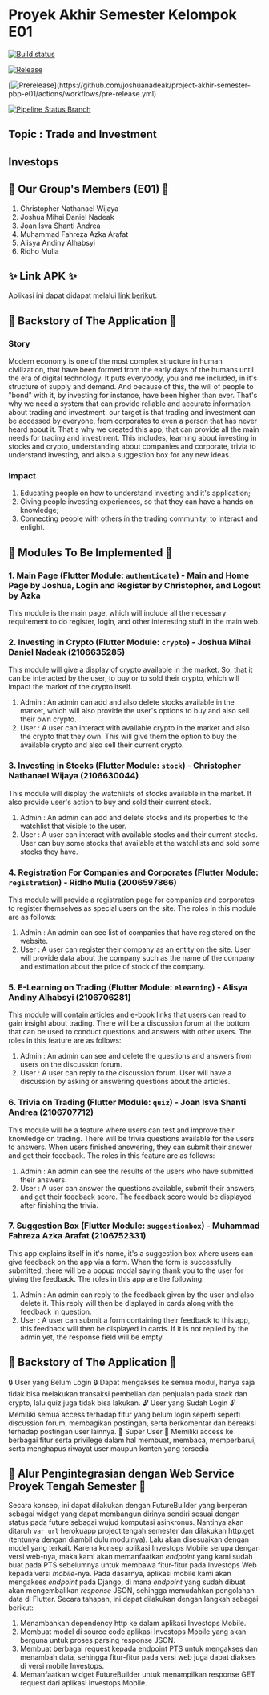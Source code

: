 # Proyek Akhir Semester Kelompok E01

[![Build status](https://build.appcenter.ms/v0.1/apps/4b96352a-9823-4744-827d-2e3d72152038/branches/main/badge)](https://appcenter.ms)

[![Release](https://github.com/joshuanadeak/project-akhir-semester-pbp-e01/actions/workflows/release.yml/badge.svg?branch=main)](https://github.com/joshuanadeak/project-akhir-semester-pbp-e01/actions/workflows/release.yml)

[![Prerelease](https://github.com/joshuanadeak/project-akhir-semester-pbp-e01/actions/workflows/pre-release.yml/badge.svg?)](https://github.com/joshuanadeak/project-akhir-semester-pbp-e01/actions/workflows/pre-release.yml)

[![Pipeline Status Branch](https://github.com/joshuanadeak/project-akhir-semester-pbp-e01/actions/workflows/development.yml/badge.svg?branch=staging)](https://github.com/joshuanadeak/project-akhir-semester-pbp-e01/actions/workflows/staging.yml)

## Topic : Trade and Investment

## Investops

## 📌 Our Group's Members (E01) 📌
1. Christopher Nathanael Wijaya
2. Joshua Mihai Daniel Nadeak
3. Joan Isva Shanti Andrea
4. Muhammad Fahreza Azka Arafat
5. Alisya Andiny Alhabsyi
6. Ridho Mulia

## ✨ Link APK ✨
Aplikasi ini dapat didapat melalui [link berikut](https://install.appcenter.ms/orgs/project-akhir-semester-pbp-e01/apps/investops/distribution_groups/public).

## 📜 Backstory of The Application 📜
### Story
Modern economy is one of the most complex structure in human civilization, that have been formed from the early days of the humans until the era of digital technology. It puts everybody, you and me included, in it's structure of supply and demand. And because of this, the will of people to "bond" with it, by investing for instance, have been higher than ever. That's why we need a system that can provide reliable and accurate information about trading and investment. our target is that trading and investment can be accessed by everyone, from corporates to even a person that has never heard about it. That's why we created this app, that can provide all the main needs for trading and investment. This includes, learning about investing in stocks and crypto, understanding about companies and corporate, trivia to understand investing, and also a suggestion box for any new ideas.

### Impact
1. Educating people on how to understand investing and it's application;
2. Giving people investing experiences, so that they can have a hands on knowledge;
3. Connecting people with others in the trading community, to interact and enlight.

## 📝 Modules To Be Implemented 📝
### 1. Main Page (Flutter Module: `authenticate`) - Main and Home Page by Joshua, Login and Register by Christopher, and Logout by Azka
This module is the main page, which will include all the necessary requirement to do register, login, and other interesting stuff in the main web.

### 2. Investing in Crypto (Flutter Module: `crypto`) - Joshua Mihai Daniel Nadeak (2106635285)
This module will give a display of crypto available in the market. So, that it can be interacted by the user, to buy or to sold their crypto, which will impact the market of the crypto itself.
1. Admin : An admin can add and also delete stocks available in the market, which will also provide the user's options to buy and also sell their own crypto.
2. User : A user can interact with available crypto in the market and also the crypto that they own. This will give them the option to buy the available crypto and also sell their current crypto.

### 3. Investing in Stocks (Flutter Module: `stock`) - Christopher Nathanael Wijaya (2106630044)
This module will display the watchlists of stocks available in the market. It also provide user's action to buy and sold their current stock. 
1. Admin : An admin can add and delete stocks and its properties to the watchlist that visible to the user.
2. User : A user can interact with available stocks and their current stocks. User can buy some stocks that available at the watchlists and sold some stocks they have.

### 4. Registration For Companies and Corporates (Flutter Module: `registration`) - Ridho Mulia (2006597866)
This module will provide a registration page for companies and corporates to register themselves as special users on the site. 
The roles in this module are as follows:
1. Admin : An admin can see list of companies that have registered on the website.
2. User : A user can register their company as an entity on the site. User will provide data about the company such as the name of the company and estimation about the price of stock of the company.

### 5. E-Learning on Trading (Flutter Module: `elearning`) - Alisya Andiny Alhabsyi (2106706281)
This module will contain articles and e-book links that users can read to gain insight about trading. There will be a discussion forum at the bottom that can be used to conduct questions and answers with other users. The roles in this feature are as follows:
1. Admin : An admin can see and delete the questions and answers from users on the discussion forum.
2. User : A user can reply to the discussion forum. User will have a discussion by asking or answering questions about the articles.

### 6. Trivia on Trading (Flutter Module: `quiz`) - Joan Isva Shanti Andrea (2106707712)
This module will be a feature where users can test and improve their knowledge on trading. There will be trivia questions available for the users to answers. When users finished answering, they can submit their answer and get their feedback. The roles in this feature are as follows:
1. Admin : An admin can see the results of the users who have submitted their answers.
2. User : A user can answer the questions available, submit their answers, and get their feedback score. The feedback score would be displayed after finishing the trivia. 
 
### 7. Suggestion Box (Flutter Module: `suggestionbox`) - Muhammad Fahreza Azka Arafat (2106752331)
This app explains itself in it's name, it's a suggestion box where users can give feedback on the app via a form. When the form is successfully submitted, there will be a popup modal saying thank you to the user for giving the feedback. The roles in this app are the following:
1. Admin : An admin can reply to the feedback given by the user and also delete it. This reply will then be displayed in cards along with the feedback in question.
2. User : A user can submit a form containing their feedback to this app, this feedback will then be displayed in cards. If it is not replied by the admin yet, the response field will be empty.

## 👥 Backstory of The Application 👥
🔒 User yang Belum Login 🔒
Dapat mengakses ke semua modul, hanya saja tidak bisa melakukan transaksi pembelian dan penjualan pada stock dan crypto, lalu quiz juga tidak bisa lakukan.
🔓 User yang Sudah Login 🔓
Memiliki semua access terhadap fitur yang belum login seperti seperti discussion forum, membagikan postingan, serta berkomentar dan bereaksi terhadap postingan user lainnya.
👑 Super User 👑
Memiliki access ke berbagai fitur serta privilege dalam hal membuat, membaca, memperbarui, serta menghapus riwayat user maupun konten yang tersedia

## 🔧 Alur Pengintegrasian dengan Web Service Proyek Tengah Semester 🔧
Secara konsep, ini dapat dilakukan dengan FutureBuilder yang berperan sebagai widget yang dapat membangun dirinya sendiri sesuai dengan status pada future sebagai wujud komputasi asinkronus. Nantinya akan ditaruh `var url` herokuapp project tengah semester dan dilakukan http.get (tentunya dengan diambil dulu modulnya). Lalu akan disesuaikan dengan model yang terkait. Karena konsep aplikasi Investops Mobile serupa dengan versi web-nya, maka kami akan memanfaatkan _endpoint_ yang kami sudah buat pada PTS sebelumnya untuk membawa fitur-fitur pada Investops Web kepada versi _mobile_-nya. Pada dasarnya, aplikasi mobile kami akan mengakses _endpoint_ pada Django, di mana _endpoint_ yang sudah dibuat akan mengembalikan _response_ JSON, sehingga memudahkan pengolahan data di Flutter.
Secara tahapan, ini dapat dilakukan dengan langkah sebagai berikut:
1. Menambahkan dependency http ke dalam aplikasi Investops Mobile.
2. Membuat model di source code aplikasi Investops Mobile yang akan berguna untuk proses parsing response JSON.
3. Membuat berbagai request kepada endpoint PTS untuk mengakses dan menambah data, sehingga fitur-fitur pada versi web juga dapat diakses di versi mobile Investops.
4. Memanfaatkan widget FutureBuilder untuk menampilkan response GET request dari aplikasi Investops Mobile.


